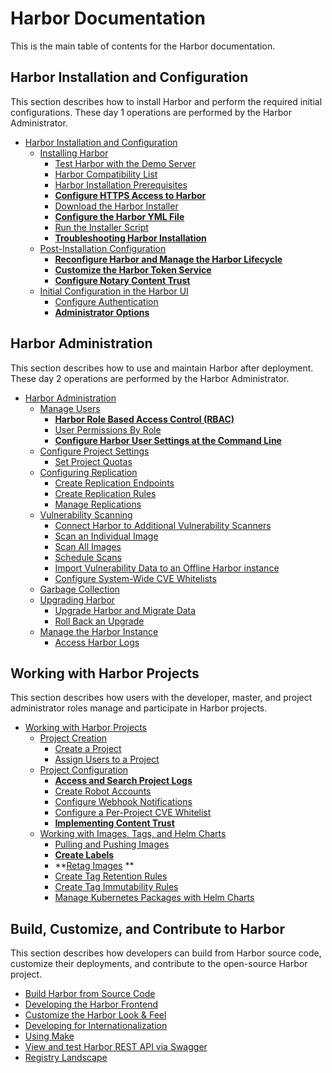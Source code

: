 # Harbor Documentation 

This is the main table of contents for the Harbor documentation.

## Harbor Installation and Configuration

This section describes how to install Harbor and perform the required initial configurations. These day 1 operations are performed by the Harbor Administrator.

- [Harbor Installation and Configuration](install_config/_index.md)
  - [Installing Harbor](install_config/installation/_index.md) 
      - [Test Harbor with the Demo Server](install_config/installation/demo_server.md)
      - [Harbor Compatibility List](install_config/installation/harbor_compatibility_list.md)
      - [Harbor Installation Prerequisites](install_config/installation/installation_prereqs.md)
      - **[Configure HTTPS Access to Harbor](install_config/installation/configure_https.md)**
      - [Download the Harbor Installer](install_config/installation/download_installer.md)
      - **[Configure the Harbor YML File](install_config/installation/configure_yml_file.md)**
      - [Run the Installer Script](install_config/installation/run_installer_script.md)
      - **[Troubleshooting Harbor Installation](install_config/installation/troubleshoot_installation.md)**
  - [Post-Installation Configuration](install_config/configuration/_index.md)
      - **[Reconfigure Harbor and Manage the Harbor Lifecycle](install_config/configuration/reconfigure_manage_lifecycle.md)**
      - **[Customize the Harbor Token Service](install_config/configuration/customize_token_service.md)**
      - **[Configure Notary Content Trust](install_config/configuration/configure_notary_content_trust.md)**
  - [Initial Configuration in the Harbor UI](install_config/configuration/initial_config_ui.md)
      - [Configure Authentication](install_config/configuration/configure_authentication.md)
      - **[Administrator Options](install_config/configuration/general_settings.md)**
  
## Harbor Administration

This section describes how to use and maintain Harbor after deployment. These day 2 operations are performed by the Harbor Administrator.

- [Harbor Administration](administration/_index.md)
  - [Manage Users](administration/managing_users/_index.md)
      - **[Harbor Role Based Access Control (RBAC)](administration/managing_users/configure_rbac.md)**
      - [User Permissions By Role](administration/managing_users/user_permissions_by_role.md)
      - **[Configure Harbor User Settings at the Command Line](administration/managing_users/configure_user_settings_cli.md)**
  - [Configure Project Settings](administration/configure_project_settings/_index.md)
      - [Set Project Quotas](administration/configure_project_settings/set_project_quotas.md)
  - [Configuring Replication](administration/configuring_replication/_index.md)
      - [Create Replication Endpoints](administration/configuring_replication/create_replication_endpoints.md)
      - [Create Replication Rules](administration/configuring_replication/create_replication_rules.md)
      - [Manage Replications](administration/configuring_replication/manage_replications.md) 
  - [Vulnerability Scanning](administration/vulnerability_scanning/_index.md)
      - [Connect Harbor to Additional Vulnerability Scanners](administration/vulnerability_scanning/pluggable_scanners.md)
      - [Scan an Individual Image](administration/vulnerability_scanning/scan_individual_image.md)
      - [Scan All Images](administration/vulnerability_scanning/scan_all_images.md)
      - [Schedule Scans](administration/vulnerability_scanning/schedule_scans.md)
      - [Import Vulnerability Data to an Offline Harbor instance](administration/vulnerability_scanning/import_vulnerability_data.md)
      - [Configure System-Wide CVE Whitelists](administration/vulnerability_scanning/configure_system_whitelist.md)
  - [Garbage Collection](administration/garbage_collection/_index.md)
  - [Upgrading Harbor](administration/upgrade/_index.md)
      - [Upgrade Harbor and Migrate Data](administration/upgrade/upgrade_migrate_data.md)
      - [Roll Back an Upgrade](administration/upgrade/roll_back_upgrade.md)
  - [Manage the Harbor Instance](administration/manage_harbor/_index.md)
      - [Access Harbor Logs](administration/manage_harbor/access_logs.md)

## Working with Harbor Projects

This section describes how users with the developer, master, and project administrator roles manage and participate in Harbor projects.

- [Working with Harbor Projects](working_with_projects/_index.md)
  - [Project Creation](working_with_projects/project_overview.md)
      - [Create a Project](working_with_projects/create_projects.md)
      - [Assign Users to a Project](working_with_projects/add_users.md)
  - [Project Configuration](working_with_projects/project_configuration.md)
      - **[Access and Search Project Logs](working_with_projects/access_project_logs.md)**
      - [Create Robot Accounts](working_with_projects/create_robot_accounts.md)
      - [Configure Webhook Notifications](working_with_projects/configure_webhooks.md)
      - [Configure a Per-Project CVE Whitelist](working_with_projects/configure_project_whitelist.md)
      - **[Implementing Content Trust](working_with_projects/implementing_content_trust.md)**
  - [Working with Images, Tags, and Helm Charts](working_with_projects/working_with_images.md)
      - [Pulling and Pushing Images](working_with_projects/pulling_pushing_images.md)
      - **[Create Labels](working_with_projects/create_labels.md)**
      - **[Retag Images](working_with_projects/retagging_images.md) **
      - [Create Tag Retention Rules](working_with_projects/create_tag_retention_rules.md)
      - [Create Tag Immutability  Rules](working_with_projects/create_tag_immutability_rules.md)
      - [Manage Kubernetes Packages with Helm Charts](working_with_projects/managing_helm_charts.md)

## Build, Customize, and Contribute to Harbor

This section describes how developers can build from Harbor source code, customize their deployments, and contribute to the open-source Harbor project.

- [Build Harbor from Source Code](build_customize_contribute/compile_guide.md)
- [Developing the Harbor Frontend](build_customize_contribute/ui_contribution_get_started.md)
- [Customize the Harbor Look & Feel ](build_customize_contribute/customize_look_feel.md)
- [Developing for Internationalization](build_customize_contribute/developer_guide_i18n.md)
- [Using Make](build_customize_contribute/use_make.md)
- [View and test Harbor REST API via Swagger](build_customize_contribute/configure_swagger.md)
- [Registry Landscape](build_customize_contribute/registry_landscape.md)